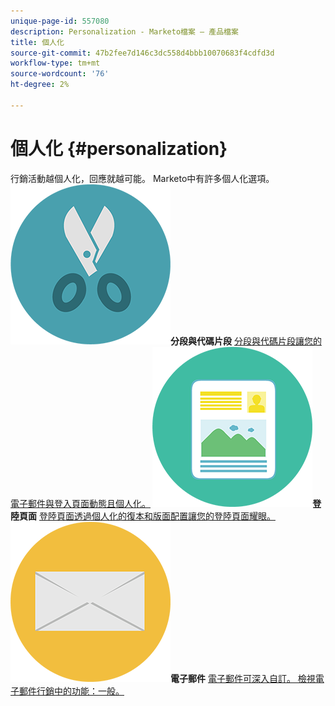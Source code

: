 ```yaml
---
unique-page-id: 557080
description: Personalization - Marketo檔案 — 產品檔案
title: 個人化
source-git-commit: 47b2fee7d146c3dc558d4bbb10070683f4cdfd3d
workflow-type: tm+mt
source-wordcount: '76'
ht-degree: 2%

---
```



# 個人化 {#personalization}

行銷活動越個人化，回應就越可能。 Marketo中有許多個人化選項。
**&#x200B; ![分段與代碼片段](assets/graphic-design-tools-18.png)分段與代碼片段** [分段與代碼片段讓您的電子郵件與登入頁面動態且個人化。](https://docs.marketo.com/display/DOCS/Segmentation+and+Snippets)     **&#x200B; ![登陸頁面](assets/office-artboard-80.png)登陸頁面** [登陸頁面透過個人化的復本和版面配置讓您的登陸頁面耀眼。](https://docs.marketo.com/display/DOCS/Personalizing+Landing+Pages)     **&#x200B; ![電子郵件](assets/office-27-1.png)電子郵件** [電子郵件可深入自訂。 檢視電子郵件行銷中的功能：一般。](https://docs.marketo.com/display/DOCS/General)